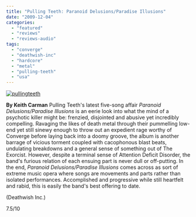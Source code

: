 ```yaml
---
title: "Pulling Teeth: Paranoid Delusions/Paradise Illusions"
date: "2009-12-04"
categories: 
  - "featured"
  - "reviews"
  - "reviews-audio"
tags: 
  - "converge"
  - "deathwish-inc"
  - "hardcore"
  - "metal"
  - "pulling-teeth"
  - "usa"
---
```


[![pullingteeth](http://www.hellbound.ca/wp-content/uploads/2009/12/pullingteeth-300x300.jpg "pullingteeth")](http://www.hellbound.ca/wp-content/uploads/2009/12/pullingteeth.jpg)

**By Keith Carman** Pulling Teeth's latest five-song affair _Paranoid Delusions/Paradise Illusions_ is an eerie look into what the mind of a psychotic killer might be: frenzied, disjointed and abusive yet incredibly compelling. Ravaging the likes of death metal through their pummelling low-end yet still sinewy enough to throw out an expedient rage worthy of Converge before laying back into a doomy groove, the album is another barrage of vicious torment coupled with cacophonous blast beats, undulating breakdowns and a general sense of something out of The Exorcist. However, despite a terminal sense of Attention Deficit Disorder, the band's furious relation of each ensuing part is never dull or off-putting. In the end, _Paranoid Delusions/Paradise Illusions_ comes across as sort of extreme music opera where songs are movements and parts rather than isolated performances. Accomplished and progressive while still heartfelt and rabid, this is easily the band's best offering to date.

(Deathwish Inc.)

7.5/10
